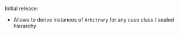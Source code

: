 Initial release:

* Allows to derive instances of `Arbitrary` for any case class / sealed hierarchy
